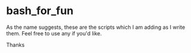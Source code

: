 # bash_for_fun
As the name suggests, these are the scripts which I am adding as I write them. Feel free to use any if you'd like.

Thanks

